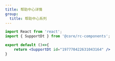 ```yaml
---
title: 帮助中心详情
group:
  title: 帮助中心系列
---
```


```jsx
import React from 'react';
import { SupportDt } from '@core/rc-components';

export default ()=>{
    return <SupportDt id="197770422631043164" />
}

```


<API ></API>
